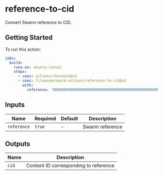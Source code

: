 # reference-to-cid

Convert Swarm reference to CID.

## Getting Started

To run this action:

```yaml
jobs:
  build:
    runs-on: ubuntu-latest
    steps:
      - uses: actions/checkout@v2
      - uses: filoozom/swarm-actions/reference-to-cid@v1
        with:
          reference: '0000000000000000000000000000000000000000000000000000000000000000'
```

## Inputs

| Name        | Required | Default | Description     |
| ----------- | -------- | ------- | --------------- |
| `reference` | `true`   | -       | Swarm reference |

## Outputs

| Name  | Description                           |
| ----- | ------------------------------------- |
| `cid` | Content ID corresponding to reference |
